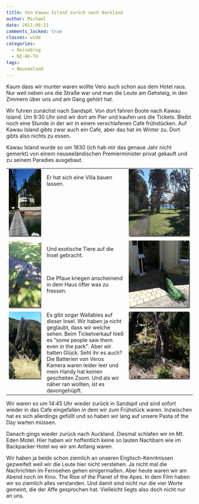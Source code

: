 ```yaml
---
title: Von Kawau Island zurück nach Auckland
author: Michael
date: 2011-08-21
comments_locked: true
classes: wide
categories:
  - Reiseblog
  - NZ-AU-TH
tags:
  - Neuseeland
---
```


<p>Kaum dass wir munter waren wollte Vero auch schon aus dem Hotel raus. Nur weil neben uns die Straße war und man die Leute am Gehsteig, in den Zimmern über uns und am Gang gehört hat.</p>  <p>Wir fuhren zunächst nach Sandspit. Von dort fahren Boote nach Kawau Island. Um 9:30 Uhr sind wir dort am Pier und kaufen uns die Tickets. Bleibt noch eine Stunde in der wir in einem verschlafenen Cafe frühstücken. Auf Kawau Island gibts zwar auch ein Cafe, aber das hat im Winter zu. Dort gibts also nichts zu essen.</p>  <p>Kawau Island wurde so um 1830 (ich hab mir das genaue Jahr nicht gemerkt) von einem neuseeländischen Premierminister privat gekauft und zu seinem Paradies ausgebaut.</p>  <table border="0" cellspacing="0" cellpadding="2" width="650"><tbody>     <tr>       <td valign="top" width="133"><a href="/assets/images/2011/08/IMG_0790.jpg"><img src="/assets/images/2011/08/IMG_0790_thumb.jpg" width="244" height="184" alt="IMG_0790" border="0" /></a></td>        <td valign="top" width="265">         <p align="left">Er hat sich eine Villa bauen lassen.</p>       </td>        <td valign="top" width="250"><a href="/assets/images/2011/08/IMG_0793.jpg"><img src="/assets/images/2011/08/IMG_0793_thumb.jpg" width="244" height="184" alt="IMG_0793" border="0" /></a></td>     </tr>      <tr>       <td valign="top" width="133"><a href="/assets/images/2011/08/DSCN0965.jpg"><img src="/assets/images/2011/08/DSCN0965_thumb.jpg" width="244" height="184" alt="DSCN0965" border="0" /></a></td>        <td valign="top" width="265">         <p align="left">Und exotische Tiere auf die Insel gebracht.</p>          <p align="left">&#160;</p>          <p align="left">Die Pfaue kriegen anscheinend in dem Haus öfter was zu fressen.</p>       </td>        <td valign="top" width="250"><a href="/assets/images/2011/08/IMG_0814.jpg"><img src="/assets/images/2011/08/IMG_0814_thumb.jpg" width="244" height="184" alt="IMG_0814" border="0" /></a></td>     </tr>      <tr>       <td valign="top" width="133"><a href="/assets/images/2011/08/IMG_0798.jpg"><img src="/assets/images/2011/08/IMG_0798_thumb.jpg" width="244" height="184" alt="IMG_0798" border="0" /></a></td>        <td valign="top" width="265">Es gibt sogar Wallabies auf dieser Insel. Wir haben ja nicht geglaubt, dass wir welche sehen. Beim Ticketverkauf hieß es “some people saw them even in the park”. Aber wir hatten Glück. Seht ihr es auch?          <br />Die Batterien von Veros Kamera waren leider leer und mein Handy hat keinen gescheiten Zoom. Und als wir näher ran wollten, ist es davongehüpft.</td>        <td valign="top" width="250"><a href="/assets/images/2011/08/IMG_0804.jpg"><img src="/assets/images/2011/08/IMG_0804_thumb.jpg" width="244" height="184" alt="IMG_0804" border="0" /></a></td>     </tr>   </tbody></table>  <p>Wir waren so um 14:45 Uhr wieder zurück in Sandspit und sind sofort wieder in das Cafe eingefallen in dem wir zum Frühstück waren. Inzwischen hat es sich allerdings gefüllt und so haben wir lang auf unsere Pasta of the Day warten müssen.</p>  <p>Danach gings wieder zurück nach Auckland. Diesmal schlafen wir im Mt. Eden Motel. Hier haben wir hoffentlich keine so lauten Nachbarn wie im Backpacker Hotel wo wir am Anfang waren.</p>  <p>Wir haben ja beide schon ziemlich an unseren Englisch-Kenntnissen gezweifelt weil wir die Leute hier nicht verstehen. Ja nicht mal die Nachrichten im Fernsehen gehen einigermaßen. Aber heute waren wir am Abend noch im Kino. The Rise of the Planet of the Apes. In dem Film haben wir so ziemlich alles verstanden. Und damit sind nicht nur die vier Worte gemeint, die der Affe gesprochen hat. Vielleicht liegts also doch nicht nur an uns.</p>
